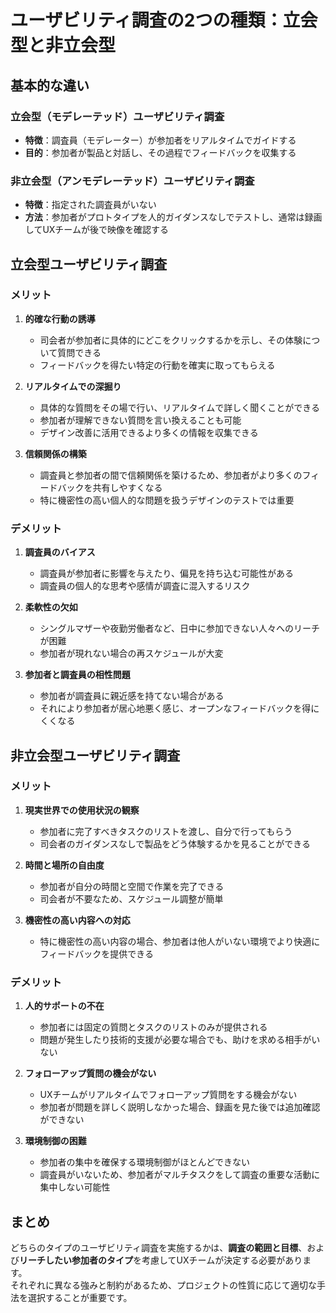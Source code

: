# ユーザビリティ調査の2つの種類：立会型と非立会型

## 基本的な違い

### 立会型（モデレーテッド）ユーザビリティ調査
- **特徴**：調査員（モデレーター）が参加者をリアルタイムでガイドする
- **目的**：参加者が製品と対話し、その過程でフィードバックを収集する

### 非立会型（アンモデレーテッド）ユーザビリティ調査
- **特徴**：指定された調査員がいない
- **方法**：参加者がプロトタイプを人的ガイダンスなしでテストし、通常は録画してUXチームが後で映像を確認する

## 立会型ユーザビリティ調査

### メリット
1. **的確な行動の誘導**
   - 司会者が参加者に具体的にどこをクリックするかを示し、その体験について質問できる
   - フィードバックを得たい特定の行動を確実に取ってもらえる

2. **リアルタイムでの深掘り**
   - 具体的な質問をその場で行い、リアルタイムで詳しく聞くことができる
   - 参加者が理解できない質問を言い換えることも可能
   - デザイン改善に活用できるより多くの情報を収集できる

3. **信頼関係の構築**
   - 調査員と参加者の間で信頼関係を築けるため、参加者がより多くのフィードバックを共有しやすくなる
   - 特に機密性の高い個人的な問題を扱うデザインのテストでは重要

### デメリット
1. **調査員のバイアス**
   - 調査員が参加者に影響を与えたり、偏見を持ち込む可能性がある
   - 調査員の個人的な思考や感情が調査に混入するリスク

2. **柔軟性の欠如**
   - シングルマザーや夜勤労働者など、日中に参加できない人々へのリーチが困難
   - 参加者が現れない場合の再スケジュールが大変

3. **参加者と調査員の相性問題**
   - 参加者が調査員に親近感を持てない場合がある
   - それにより参加者が居心地悪く感じ、オープンなフィードバックを得にくくなる

## 非立会型ユーザビリティ調査

### メリット
1. **現実世界での使用状況の観察**
   - 参加者に完了すべきタスクのリストを渡し、自分で行ってもらう
   - 司会者のガイダンスなしで製品をどう体験するかを見ることができる

2. **時間と場所の自由度**
   - 参加者が自分の時間と空間で作業を完了できる
   - 司会者が不要なため、スケジュール調整が簡単

3. **機密性の高い内容への対応**
   - 特に機密性の高い内容の場合、参加者は他人がいない環境でより快適にフィードバックを提供できる

### デメリット
1. **人的サポートの不在**
   - 参加者には固定の質問とタスクのリストのみが提供される
   - 問題が発生したり技術的支援が必要な場合でも、助けを求める相手がいない

2. **フォローアップ質問の機会がない**
   - UXチームがリアルタイムでフォローアップ質問をする機会がない
   - 参加者が問題を詳しく説明しなかった場合、録画を見た後では追加確認ができない

3. **環境制御の困難**
   - 参加者の集中を確保する環境制御がほとんどできない
   - 調査員がいないため、参加者がマルチタスクをして調査の重要な活動に集中しない可能性

## まとめ

どちらのタイプのユーザビリティ調査を実施するかは、**調査の範囲と目標**、および**リーチしたい参加者のタイプ**を考慮してUXチームが決定する必要があります。  
それぞれに異なる強みと制約があるため、プロジェクトの性質に応じて適切な手法を選択することが重要です。
